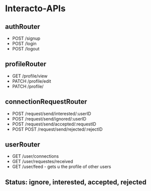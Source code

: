 # Interacto-APIs

## authRouter
 - POST /signup 
 - POST /login
 - POST /logout
 
## profileRouter
 - GET /profile/view
 - PATCH /profile/edit 
 - PATCH /profile/

## connectionRequestRouter
 - POST /request/send/interested/:userID
 - POST /request/send/ignored/:userID
 - POST /request/send/accepted/:requestID
 - POST POST /request/send/rejected/:rejectID

## userRouter
 - GET /user/connections 
 - GET /user/requestes/received
 - GET /user/feed - gets u the profile of other users

## Status: ignore, interested, accepted, rejected



